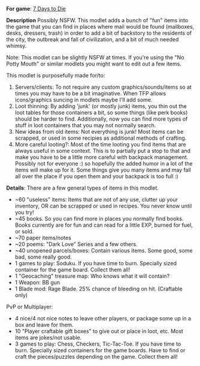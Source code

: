 **For game**: [7 Days to Die](https://7daystodie.com)

**Description**
Possibly NSFW. This modlet adds a bunch of "fun" items into the game that you can find in places where mail would be found (mailboxes, desks, dressers, trash) in order to add a bit of backstory to the residents of the city, the outbreak and fall of civilization, and a bit of much needed whimsy.

Note: This modlet can be slightly NSFW at times. If you're using the "No Potty Mouth" or similar modlets you might want to edit out a few items.

This modlet is purposefully made for/to:
1. Servers/clients: To not require any custom graphics/sounds/items so at times you may have to be a bit imaginative.  When TFP allows icons/graphics suncing in modlets maybe I'll add some.
2. Loot thinning: By adding 'junk' (or mostly junk) items, you thin out the loot tables for those containers a bit, so some things (like perk books) should be harder to find. Additionally, now you can find more types of stuff in loot containers that you may not normally search.
3. New ideas from old items: Not everything is junk!  Most items can be scrapped, or used in some recipies as additional methods of crafting.
4. More careful looting?: Most of the time looting you find items that are always useful in some context. This is to partially put a stop to that and make you have to be a little more careful with backpack management.  Possibly not for everyone :) so hopefully the added humor in a lot of the items will make up for it. Some things give you many items and may fall all over the place if you open them and your backpack is too full :)

**Details**: There are a few general types of items in this modlet.

- ~60 "useless" items: Items that are not of any use, clutter up your inventory, OR can be scrapped or used in recipes.  You never know until you try!
- ~45 books. So you can find more in places you normally find books. Books currently are for fun and can read for a little EXP, burned for fuel, or sold.
- ~70 paper items/notes
- ~20 poems: "Dark Love" Series and a few others.
- ~40 unopened parcels/boxes: Contain various items. Some good, some bad, some really good.
- 1 games to play: Soduku. If you have time to burn. Specially sized container for the game board. Collect them all!
- 1 "Geocaching" treasure map: Who knows what it will contain?
- 1 Weapon: BB gun
- 1 Blade mod: Rage Blade. 25% chance of bleeding on hit. (Craftable only)

PvP or Multiplayer:
- 4 nice/4 not nice notes to leave other players, or package some up in a box and leave for them.
- 10 "Player craftable gift boxes" to give out or place in loot, etc. Most items are jokes/not usable.
- 3 games to play: Chess, Checkers, Tic-Tac-Toe. If you have time to burn. Specially sized containers for the game boards. Have to find or craft the pieces/puzzles depending on the game. Collect them all!
